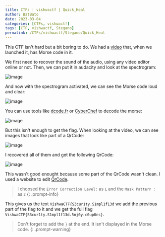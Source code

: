 ```yaml
---
title: CTFs | vishwactf | Quick_Heal
author: BatBato
date: 2023-03-04
categories: [CTFs, vishwactf]
tags: [CTF, vishwactf, Stegano]
permalink: /CTFs/vishwactf/Stegano/Quick_Heal
---
```


This CTF isn't hard but a bit boring to do. We had a [video]() that, when we launched it, has Morse code in it.

We first need to recover the sound of the audio, using any video editor online or not. Then, we can put it in audacity and look at the spectrogram:

![image](https://user-images.githubusercontent.com/73934639/229458744-51b4d7d9-3634-40f5-a1e9-c18cebadf81d.png)


And now with the spectrogram activated, we can see the Morse code loud and clear:

![image](https://user-images.githubusercontent.com/73934639/229458973-05938cdc-659e-48ad-aa2f-a259a0362b56.png)

You can use tools like [dcode.fr](https://www.dcode.fr/code-morse) or [CyberChef](https://gchq.github.io/CyberChef/#recipe=From_Morse_Code('Space','Line%20feed')&input=Li0uLS4tIC4uLi4uIC0uIC4tLS0gLS0tLS0gLS4tLSAuLS4tLi0gLS4tLiAtLS0tLSAuLi0gLi0tLiAtLS0tLSAtLiAuLi4g) to decode the morse:

![image](https://user-images.githubusercontent.com/73934639/229459403-12ada800-5e95-4684-86fb-d301250ec505.png)

But this isn't enough to get the flag. When looking at the video, we can see images that look like part of a QrCode:

![image](https://user-images.githubusercontent.com/73934639/229460382-27b7d5cc-fb98-4900-8b81-73a86a4eb747.png)

I recovered all of them and get the following QrCode:

![image](https://user-images.githubusercontent.com/73934639/229460601-91b76329-b418-481a-b304-e727ec921942.png)

This wasn't good enought because some part of the QrCode wasn't clean. I used a website to edit [QrCode](https://merricx.github.io/qrazybox/). 

> I choosed the ```Error Correction Level:``` as ```L``` and the ```Mask Pattern :``` as ```2```
{: .prompt-info}

This gives us the text ```VishwaCTF{S3cur1ty.S1mpl1f13d``` we add the previous part of the flag to it and we get the full flag ```VishwaCTF{S3cur1ty.S1mpl1f13d.5nj0y.c0up0ns}```.

> Don't forget to add the ```}``` at the end. It isn't displayed in the Morse code.
{: .prompt-warning}
